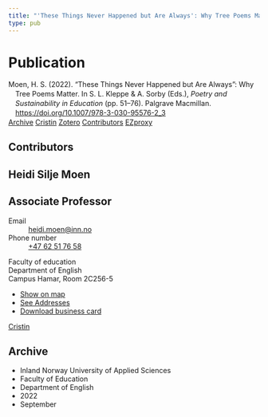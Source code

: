 ```yaml
---
title: "'These Things Never Happened but Are Always': Why Tree Poems Matter"
type: pub
---
```

<h1>Publication</h1>
<article id="csl-bib-container-FRIPMT53" class="csl-bib-container">
  <div class="csl-bib-body" style="line-height: 1.35; padding-left: 1em; text-indent:-1em;">
  <div class="csl-entry">Moen, H. S. (2022). &#x201C;These Things Never Happened but Are Always&#x201D;: Why Tree Poems Matter. In S. L. Kleppe &amp; A. Sorby (Eds.), <i>Poetry and Sustainability in Education</i> (pp. 51&#x2013;76). Palgrave Macmillan. <a href="https://doi.org/10.1007/978-3-030-95576-2_3">https://doi.org/10.1007/978-3-030-95576-2_3</a></div>
</div>
  <div class="csl-bib-buttons">
    <a href="#taxonomy-article-FRIPMT53" class="csl-bib-button">Archive</a>
    <a href="https://app.cristin.no/results/show.jsf?id=2049392" alt="Cristin URL" class="csl-bib-button">Cristin</a>
    <a href="http://zotero.org/groups/5022929/items/FRIPMT53" alt="Zotero URL" class="csl-bib-button">Zotero</a>
    <a href="#contributors-article-FRIPMT53" class="csl-bib-button">Contributors</a>
    <a href="http://ezproxy.inn.no/login?url=https://doi.org/10.1007/978-3-030-95576-2_3" class="csl-bib-button">EZproxy</a>
  </div>
  <div id="csl-bib-meta-container-FRIPMT53"></div>
</article>
<div id="csl-bib-meta-FRIPMT53" class="csl-bib-meta">
  <article id="contributors-article-FRIPMT53" class="contributors-article">
    <h1>Contributors</h1>
    <div class="personas">
<div class="vrtx-hinn-person-card">
<div class="photo">
<i class="lar la-user-circle missing-person"></i>
</div>
<div class="info">
<hgroup><h1>Heidi Silje Moen</h1>
<h2>Associate Professor</h2>
</hgroup><dl>
<dt>Email</dt>
<dd>
<a href="mailto:heidi.moen@inn.no">heidi.moen@inn.no</a>
</dd>
<dt>Phone number</dt>
<dd><a href="tel:+4762517658">
+47 62 51 76 58
</a></dd>
</dl>
<p>
Faculty of education<br>
Department of English<br>
Campus Hamar,
Room 2C256-5
</p>
<ul class="vrtx-hinn-links">
<li><a href="https://www.google.com/maps?q=60.79625,11.07386">Show on map</a></li>
<li><a href="https://www.inn.no/english/find-an-employee/heidi-moen.html#vrtx-hinn-addresses">See Addresses</a></li>
<li><a href="https://www.inn.no/english/find-an-employee/heidi-moen.html?vrtx=vcf">Download business card</a></li>
</ul>
</div>
</div>
<a href="https://app.cristin.no/persons/show.jsf?id=47464" alt="Cristin URL" class="personas-cristin">Cristin</a>
</div>
  </article>
  <article id="taxonomy-article-FRIPMT53" class="taxonomy-article">
    <h1>Archive</h1>
    <ul>
      <li>Inland Norway University of Applied Sciences</li>
      <li>Faculty of Education</li>
      <li>Department of English</li>
      <li>2022</li>
      <li>September</li>
    </ul>
  </article>
</div>
